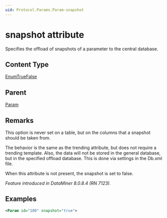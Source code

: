 ```yaml
---
uid: Protocol.Params.Param-snapshot
---
```


# snapshot attribute

Specifies the offload of snapshots of a parameter to the central database.

## Content Type

[EnumTrueFalse](xref:Protocol-EnumTrueFalse)

## Parent

[Param](xref:Protocol.Params.Param)

## Remarks

This option is never set on a table, but on the columns that a snapshot should be taken from.

The behavior is the same as the trending attribute, but does not require a trending template. Also, the data will not be stored in the general database, but in the specified offload database. This is done via settings in the Db.xml file.

When this attribute is not present, the snapshot is set to false.

*Feature introduced in DataMiner 8.0.8.4 (RN 7123).*

## Examples

```xml
<Param id="100" snapshot="true">
```

